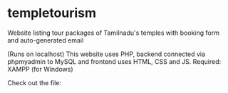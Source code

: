 # templetourism

Website listing tour packages of Tamilnadu's temples with booking form and auto-generated email

(Runs on localhost)
This website uses PHP, backend connected via phpmyadmin to MySQL and frontend uses HTML, CSS and JS.
Required: XAMPP (for Windows)

Check out the file: 
